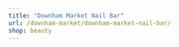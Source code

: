 ```yaml
---
title: "Downham Market Nail Bar"
url: /downham-market/downham-market-nail-bar/
shop: beauty
---
```

